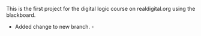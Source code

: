 This is the first project for the digital logic course on realdigital.org using the blackboard.

- Added change to new branch. -
